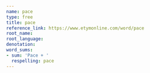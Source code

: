 ```yaml
---
name: pace
type: free
title: pace
reference_link: https://www.etymonline.com/word/pace
root_name: 
root_language: 
denotation: 
word_sums:
- sum: 'Pace + '
  respelling: pace
---
```


